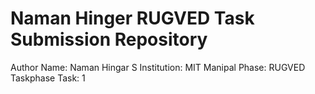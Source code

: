 # Naman Hinger RUGVED Task Submission Repository

Author 
Name: Naman Hingar S
Institution: MIT Manipal
Phase: RUGVED Taskphase
Task: 1
